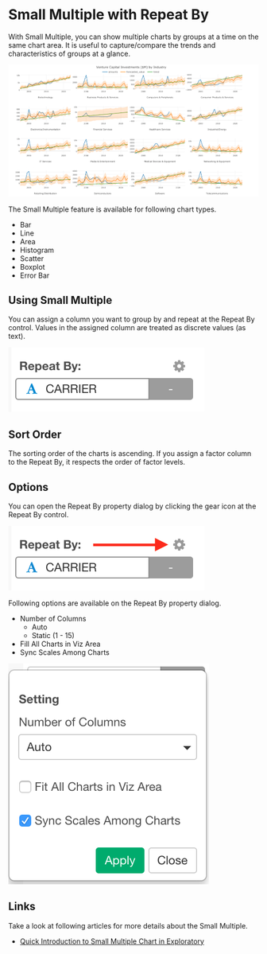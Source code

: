 # Small Multiple with Repeat By

With Small Multiple, you can show multiple charts by groups at a time on the same chart area. It is useful to capture/compare the trends and characteristics of groups at a glance. 

![](images/sm.png)

The Small Multiple feature is available for following chart types. 

* Bar 
* Line 
* Area 
* Histogram 
* Scatter 
* Boxplot 
* Error Bar


## Using Small Multiple 

You can assign a column you want to group by and repeat at the Repeat By control. Values in the assigned column are treated as discrete values (as text). 

![](images/sm-assign.png)

## Sort Order 

The sorting order of the charts is ascending. If you assign a factor column to the Repeat By, it respects the order of factor levels. 


## Options

You can open the Repeat By property dialog by clicking the gear icon at the Repeat By control. 

![](images/sm-toggle.png)

Following options are available on the Repeat By property dialog. 

* Number of Columns 
  * Auto 
  * Static (1 - 15)
* Fill All Charts in Viz Area 
* Sync Scales Among Charts 

![](images/sm-dialog.png)






## Links

Take a look at following articles for more details about the Small Multiple. 

* [Quick Introduction to Small Multiple Chart in Exploratory](https://blog.exploratory.io/quick-introduction-to-small-multiple-chart-6386745034bc)
